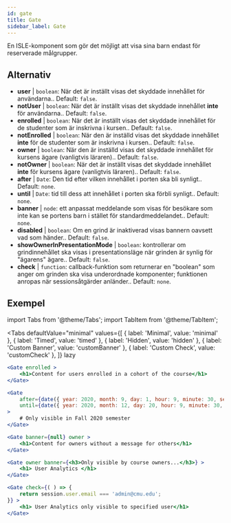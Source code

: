 ```yaml
---
id: gate 
title: Gate
sidebar_label: Gate
---
```


En ISLE-komponent som gör det möjligt att visa sina barn endast för reserverade målgrupper.

## Alternativ

* __user__ | `boolean`: När det är inställt visas det skyddade innehållet för användarna.. Default: `false`.
* __notUser__ | `boolean`: När det är inställt visas det skyddade innehållet **inte** för användarna.. Default: `false`.
* __enrolled__ | `boolean`: När det är inställt visas det skyddade innehållet för de studenter som är inskrivna i kursen.. Default: `false`.
* __notEnrolled__ | `boolean`: När den är inställd visas det skyddade innehållet **inte** för de studenter som är inskrivna i kursen.. Default: `false`.
* __owner__ | `boolean`: När den är inställd visas det skyddade innehållet för kursens ägare (vanligtvis läraren).. Default: `false`.
* __notOwner__ | `boolean`: När det är inställt visas det skyddade innehållet **inte** för kursens ägare (vanligtvis läraren).. Default: `false`.
* __after__ | `Date`: Den tid efter vilken innehållet i porten ska bli synligt.. Default: `none`.
* __until__ | `Date`: tid till dess att innehållet i porten ska förbli synligt.. Default: `none`.
* __banner__ | `node`: ett anpassat meddelande som visas för besökare som inte kan se portens barn i stället för standardmeddelandet.. Default: `none`.
* __disabled__ | `boolean`: Om en grind är inaktiverad visas bannern oavsett vad som händer.. Default: `false`.
* __showOwnerInPresentationMode__ | `boolean`: kontrollerar om grindinnehållet ska visas i presentationsläge när grinden är synlig för "ägarens" ägare.. Default: `false`.
* __check__ | `function`: callback-funktion som returnerar en "boolean" som anger om grinden ska visa underordnade komponenter; funktionen anropas när sessionsåtgärder anländer.. Default: `none`.


## Exempel

import Tabs from '@theme/Tabs';
import TabItem from '@theme/TabItem';

<Tabs
    defaultValue="minimal"
    values={[
        { label: 'Minimal', value: 'minimal' },
        { label: 'Timed', value: 'timed' },
        { label: 'Hidden', value: 'hidden' },
        { label: 'Custom Banner', value: 'customBanner' },
        { label: 'Custom Check', value: 'customCheck' },
    ]}
    lazy
>

<TabItem value="minimal">

```jsx live
<Gate enrolled >
    <h1>Content for users enrolled in a cohort of the course</h1>
</Gate>
```

</TabItem>

<TabItem value="timed">

```jsx live
<Gate
    after={date({ year: 2020, month: 9, day: 1, hour: 9, minute: 30, second: 0, utcOffset: 4 })}
    until={date({ year: 2020, month: 12, day: 20, hour: 9, minute: 30, second: 0, utcOffset: 5 })}
>
    # Only visible in Fall 2020 semester
</Gate>
```

</TabItem>

<TabItem value="hidden">

```jsx live
<Gate banner={null} owner >
    <h1>Content for owners without a message for others</h1>
</Gate>
```

</TabItem>

<TabItem value="customBanner">

```jsx live
<Gate owner banner={<h3>Only visible by course owners...</h3>} >
    <h1> User Analytics </h1>
</Gate>
```

</TabItem>

<TabItem value="customCheck">

```jsx live
<Gate check={( ) => {
    return session.user.email === 'admin@cmu.edu';
}} >
    <h1> User Analytics only visible to specified user</h1>
</Gate>
```

</TabItem>

</Tabs>

